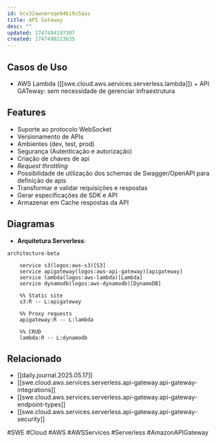 ```yaml
---
id: kcv32awnmroqe94bi9z5qas
title: API Gateway
desc: ""
updated: 1747494197307
created: 1747490223635
---
```


## Casos de Uso

- AWS Lambda ([[swe.cloud.aws.services.serverless.lambda]]) + API GATeway: sem necessidade de gerenciar infraestrutura

## Features

- Suporte ao protocolo WebSocket
- Versionamento de APIs
- Ambientes (dev, test, prod)
- Segurança (Autenticação e autorização)
- Criação de chaves de api
- _Request throttling_
- Possibilidade de utilização dos schemas de Swagger/OpenAPI para definição de apis
- Transformar e validar requisições e respostas
- Gerar especificações de SDK e API
- Armazenar em Cache respostas da API

## Diagramas

- **Arquitetura Serverless**:

```mermaid
architecture-beta

    service s3(logos:aws-s3)[S3]
    service apigateway(logos:aws-api-gateway)[apigateway]
    service lambda(logos:aws-lambda)[Lambda]
    service dynamodb(logos:aws-dynamodb)[DynamoDB]

    %% Static site
    s3:R -- L:apigateway

    %% Proxy requests
    apigateway:R -- L:lambda

    %% CRUD
    lambda:R -- L:dynamodb
```

## Relacionado

- [[daily.journal.2025.05.17]]
- [[swe.cloud.aws.services.serverless.api-gateway.api-gateway-integrations]]
- [[swe.cloud.aws.services.serverless.api-gateway.api-gateway-endpoint-types]]
- [[swe.cloud.aws.services.serverless.api-gateway.api-gateway-security]]

#SWE #Cloud #AWS #AWSServices #Serverless #AmazonAPIGateway
